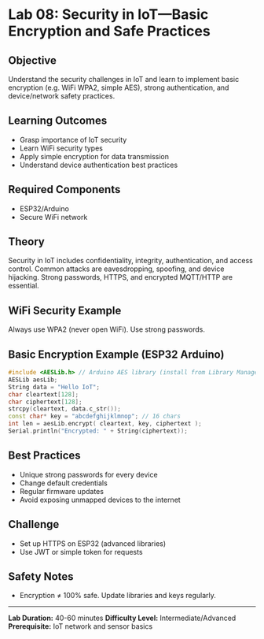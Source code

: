 # Lab 08: Security in IoT—Basic Encryption and Safe Practices

## Objective
Understand the security challenges in IoT and learn to implement basic encryption (e.g. WiFi WPA2, simple AES), strong authentication, and device/network safety practices.

## Learning Outcomes
- Grasp importance of IoT security
- Learn WiFi security types
- Apply simple encryption for data transmission
- Understand device authentication best practices

## Required Components
- ESP32/Arduino
- Secure WiFi network

## Theory
Security in IoT includes confidentiality, integrity, authentication, and access control. Common attacks are eavesdropping, spoofing, and device hijacking. Strong passwords, HTTPS, and encrypted MQTT/HTTP are essential.

## WiFi Security Example
Always use WPA2 (never open WiFi). Use strong passwords.

## Basic Encryption Example (ESP32 Arduino)
```cpp
#include <AESLib.h> // Arduino AES library (install from Library Manager)
AESLib aesLib;
String data = "Hello IoT";
char cleartext[128];
char ciphertext[128];
strcpy(cleartext, data.c_str());
const char* key = "abcdefghijklmnop"; // 16 chars
int len = aesLib.encrypt( cleartext, key, ciphertext );
Serial.println("Encrypted: " + String(ciphertext));
```

## Best Practices
- Unique strong passwords for every device
- Change default credentials
- Regular firmware updates
- Avoid exposing unmapped devices to the internet

## Challenge
- Set up HTTPS on ESP32 (advanced libraries)
- Use JWT or simple token for requests

## Safety Notes
- Encryption ≠ 100% safe. Update libraries and keys regularly.

---
**Lab Duration:** 40-60 minutes
**Difficulty Level:** Intermediate/Advanced
**Prerequisite:** IoT network and sensor basics

